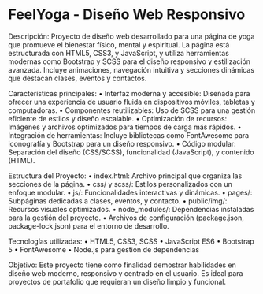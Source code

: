 # FeelYoga - Diseño Web Responsivo

Descripción:
Proyecto de diseño web desarrollado para una página de yoga que promueve el bienestar físico, mental y espiritual. La página está estructurada con HTML5, CSS3, y JavaScript, y utiliza herramientas modernas como Bootstrap y SCSS para el diseño responsivo y estilización avanzada. Incluye animaciones, navegación intuitiva y secciones dinámicas que destacan clases, eventos y contactos.

Características principales:
	•	Interfaz moderna y accesible: Diseñada para ofrecer una experiencia de usuario fluida en dispositivos móviles, tabletas y computadoras.
	•	Componentes reutilizables: Uso de SCSS para una gestión eficiente de estilos y diseño escalable.
	•	Optimización de recursos: Imágenes y archivos optimizados para tiempos de carga más rápidos.
	•	Integración de herramientas: Incluye bibliotecas como FontAwesome para iconografía y Bootstrap para un diseño responsivo.
	•	Código modular: Separación del diseño (CSS/SCSS), funcionalidad (JavaScript), y contenido (HTML).

Estructura del Proyecto:
	•	index.html: Archivo principal que organiza las secciones de la página.
	•	css/ y scss/: Estilos personalizados con un enfoque modular.
	•	js/: Funcionalidades interactivas y dinámicas.
	•	pages/: Subpáginas dedicadas a clases, eventos, y contacto.
	•	public/img/: Recursos visuales optimizados.
	•	node_modules/: Dependencias instaladas para la gestión del proyecto.
	•	Archivos de configuración (package.json, package-lock.json) para el entorno de desarrollo.

Tecnologías utilizadas:
	•	HTML5, CSS3, SCSS
	•	JavaScript ES6
	•	Bootstrap 5
	•	FontAwesome
	•	Node.js para gestión de dependencias

Objetivo:
Este proyecto tiene como finalidad demostrar habilidades en diseño web moderno, responsivo y centrado en el usuario. Es ideal para proyectos de portafolio que requieran un diseño limpio y funcional.

